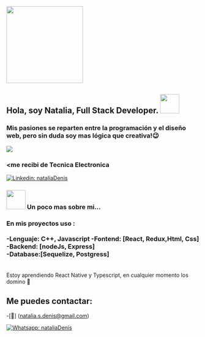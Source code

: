 <img src="https://media.giphy.com/media/EcqCKYnrHiAgwpGqme/giphy.gif?cid=ecf05e477tupf030ayk76p2a6vqa1xqo2fyx3yvfw2l14p8o&rid=giphy.gif&ct=g" width="200">
<h2> Hola, soy Natalia,  Full Stack Developer. <img src="https://media.giphy.com/media/mGcNjsfWAjY5AEZNw6/giphy.gif" width="50"> </h2> 
 <h3> Mis pasiones se reparten entre la programación y el diseño web, pero sin duda soy mas lógica que creativa!😉 </h3>
 
<img src="https://media.giphy.com/media/L1R1tvI9svkIWwpVYr/giphy.gif?cid=ecf05e47icie7k7j0m29drkd32v7uchqd9lk1iia7fie4bxw&rid=giphy.gif&ct=g" > <h3><me recibi de Tecnica Electronica</h3>


[![Linkedin: nataliaDenis](https://img.shields.io/badge/in-Nataliadenis-blue)](https://www.linkedin.com/in/nataliadenis/)


### <img src="https://media.giphy.com/media/WUlplcMpOCEmTGBtBW/giphy.gif" width="50">  Un poco mas sobre mi...
<p><h3>
En mis proyectos uso : <br>
<br>
-Lenguaje: C++, Javascript
-Fontend: [React, Redux,Html, Css] <br>
-Backend: [nodeJs, Express] <br>
-Database:[Sequelize, Postgress] <br>
 <br>
 </h3>
 </p>

Estoy aprendiendo React Native y Typescript, en cualquier momento los domino 💪

## Me puedes contactar:
-[📩] (natalia.s.denis@gmail.com)

[![Whatsapp: nataliaDenis](https://img.shields.io/badge/WhatsApp-1140634965-brightgreen)](https://api.whatsapp.com/send?phone=+5491140634965)
